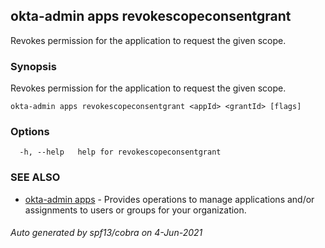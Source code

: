 ## okta-admin apps revokescopeconsentgrant

Revokes permission for the application to request the given scope.

### Synopsis

Revokes permission for the application to request the given scope.

```
okta-admin apps revokescopeconsentgrant <appId> <grantId> [flags]
```

### Options

```
  -h, --help   help for revokescopeconsentgrant
```

### SEE ALSO

* [okta-admin apps](okta-admin_apps.md)	 - Provides operations to manage applications and/or assignments to users or groups for your organization.

###### Auto generated by spf13/cobra on 4-Jun-2021
